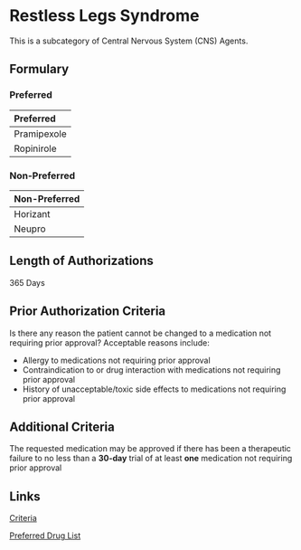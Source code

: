 # Restless Legs Syndrome

This is a subcategory of Central Nervous System (CNS) Agents.

## Formulary

### Preferred

| Preferred   |
| :---------- |
| Pramipexole |
| Ropinirole  |

### Non-Preferred

| Non-Preferred |
| :------------ |
| Horizant      |
| Neupro        |

## Length of Authorizations

365 Days

## Prior Authorization Criteria

Is there any reason the patient cannot be changed to a medication not requiring prior approval? Acceptable reasons include:

-   Allergy to medications not requiring prior approval
-   Contraindication to or drug interaction with medications not requiring prior approval
-   History of unacceptable/toxic side effects to medications not requiring prior approval

## Additional Criteria

The requested medication may be approved if there has been a therapeutic failure to no less than a **30-day** trial of at least **one** medication not requiring prior approval

## Links

[Criteria](https://pharmacy.medicaid.ohio.gov/sites/default/files/20221001_UPDL_Criteria_APPROVED.pdf#page=42)

[Preferred Drug List](https://pharmacy.medicaid.ohio.gov/sites/default/files/20221001_UPDL_APPROVED_.pdf#page=17)
